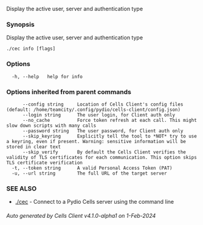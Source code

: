 Display the active user, server and authentication type

### Synopsis

Display the active user, server and authentication type

```
./cec info [flags]
```

### Options

```
  -h, --help   help for info
```

### Options inherited from parent commands

```
      --config string     Location of Cells Client's config files (default: /home/teamcity/.config/pydio/cells-client/config.json)
      --login string      The user login, for Client auth only
      --no_cache          Force token refresh at each call. This might slow down scripts with many calls
      --password string   The user password, for Client auth only
      --skip_keyring      Explicitly tell the tool to *NOT* try to use a keyring, even if present. Warning: sensitive information will be stored in clear text
      --skip_verify       By default the Cells Client verifies the validity of TLS certificates for each communication. This option skips TLS certificate verification
  -t, --token string      A valid Personal Access Token (PAT)
  -u, --url string        The full URL of the target server
```

### SEE ALSO

* [./cec](./cec)	 - Connect to a Pydio Cells server using the command line

###### Auto generated by Cells Client v4.1.0-alpha1 on 1-Feb-2024
